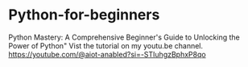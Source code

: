 # Python-for-beginners
Python Mastery: A Comprehensive Beginner's Guide to Unlocking the Power of Python"
Vist the tutorial on my youtu.be  channel.
https://youtube.com/@aiot-anabled?si=-STIuhgzBphxP8qo
